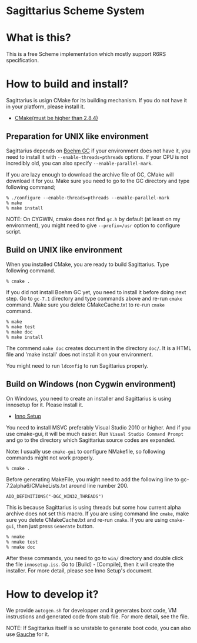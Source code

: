 # Sagittarius Scheme System

# What is this?
This is a free Scheme implementation which mostly support R6RS specification.

# How to build and install?
Sagittarius is usign CMake for its building mechanism. If you do not have it in
your platform, please install it.

 - [CMake(must be higher than 2.8.4)](http://www.cmake.org/)

## Preparation for UNIX like environment
Sagittarius depends on [Boehm GC](http://www.hpl.hp.com/personal/Hans_Boehm/gc/)
if your environment does not have it, you need to install it with
`--enable-threads=pthreads` options. If your CPU is not incredibly old, you can
also specify `--enable-parallel-mark`.

If you are lazy enough to download the archive file of GC, CMake will download
it for you. Make sure you need to go to the GC directory and type following
command;

    % ./configure --enable-threads=pthreads --enable-parallel-mark
    % make
    % make install

NOTE: On CYGWIN, cmake does not find `gc.h` by default (at least on my
environment), you might need to give `--prefix=/usr` option to configure script.

## Build on UNIX like environment
When you installed CMake, you are ready to build Sagittarius. Type following
command.

    % cmake .

If you did not install Boehm GC yet, you need to install it before doing next
step. Go to `gc-7.1` directory and type commands above and re-run `cmake`
command. Make sure you delete CMakeCache.txt to re-run `cmake` command.

    % make
    % make test
    % make doc
    % make install

The commend `make doc` creates document in the directory `doc/`. It is a HTML
file and 'make install' does not install it on your environment. 

You might need to run `ldconfig` to run Sagittarius properly.

## Build on Windows (non Cygwin environment)
On Windows, you need to create an installer and Sagittarius is using innosetup
for it. Please install it.
 - [Inno Setup](http://www.jrsoftware.org/)

You need to install MSVC preferably Visual Studio 2010 or higher. And if you use
cmake-gui, it will be much easier. Run `Visual Studio Command Prompt` and go to
the directory which Sagittarius source codes are expanded.

Note: I usually use `cmake-gui` to configure NMakefile, so following commands
might not work properly.

    % cmake .

Before generating MakeFile, you might need to add the following line to
gc-7.2alpha6/CMakeLists.txt around line number 200.

    ADD_DEFINITIONS("-DGC_WIN32_THREADS")

This is because Sagittarius is using threads but some how current alpha archive
does not set this macro. If you are using command line `cmake`, make sure you 
delete CMakeCache.txt and re-run `cmake`. If you are using `cmake-gui`, then
just press `Generate` button.

    % nmake
    % nmake test
    % nmake doc

After these commands, you need to go to `win/` directory and double click the
file `innosetup.iss`. Go to [Build] - [Compile], then it will create the
installer. For more detail, please see Inno Setup's document.

# How to develop it?
We provide `autogen.sh` for developper and it generates boot code, VM
instrustions and generated code from stub file. For more detail, see the file.

NOTE:
If Sagittarius itself is so unstable to generate boot code, you can also use
[Gauche](http://practical-scheme.net/gauche/index.html) for it.

